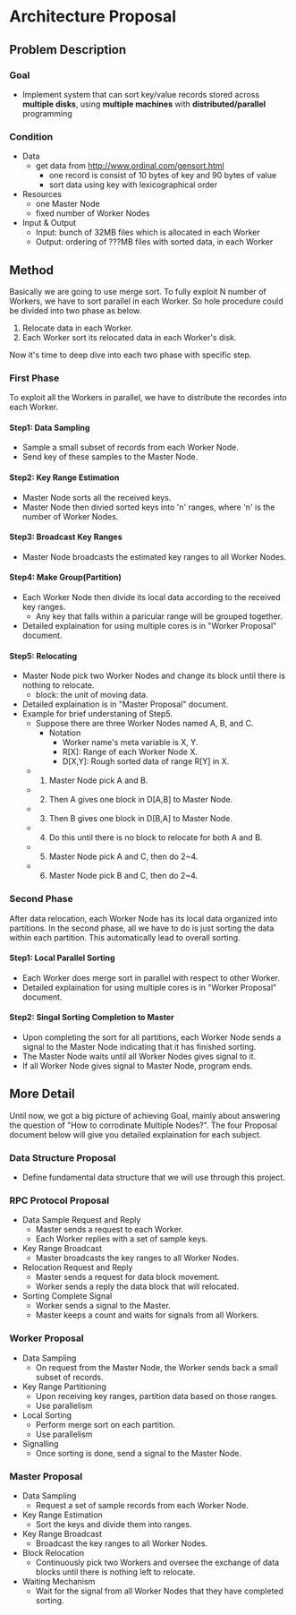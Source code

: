 # Architecture Proposal

## Problem Description

### Goal

- Implement system that can sort key/value records stored across **multiple disks**, using **multiple machines** with **distributed/parallel** programming

### Condition

- Data
  - get data from <http://www.ordinal.com/gensort.html>
    - one record is consist of 10 bytes of key and 90 bytes of value
    - sort data using key with lexicographical order
- Resources
  - one Master Node
  - fixed number of Worker Nodes
- Input & Output
  - Input: bunch of 32MB files which is allocated in each Worker
  - Output: ordering of ???MB files with sorted data, in each Worker

## Method

Basically we are going to use merge sort. To fully exploit N number of Workers, we have to sort parallel in each Worker. So hole procedure could be divided into two phase as below.

1. Relocate data in each Worker.
2. Each Worker sort its relocated data in each Worker's disk.

Now it's time to deep dive into each two phase with specific step.

### First Phase

To exploit all the Workers in parallel, we have to distribute the recordes into each Worker.

#### Step1: Data Sampling

- Sample a small subset of records from each Worker Node.
- Send key of these samples to the Master Node.

#### Step2: Key Range Estimation

- Master Node sorts all the received keys.
- Master Node then divied sorted keys into 'n' ranges, where 'n' is the number of Worker Nodes.

#### Step3: Broadcast Key Ranges

- Master Node broadcasts the estimated key ranges to all Worker Nodes.

#### Step4: Make Group(Partition)

- Each Worker Node then divide its local data according to the received key ranges.
  - Any key that falls within a paricular range will be grouped together.
- Detailed explaination for using multiple cores is in "Worker Proposal" document.

#### Step5: Relocating

- Master Node pick two Worker Nodes and change its block until there is nothing to relocate.
  - block: the unit of moving data.
- Detailed explaination is in "Master Proposal" document.
- Example for brief understaning of Step5.
  - Suppose there are three Worker Nodes named A, B, and C.
    - Notation
      - Worker name's meta variable is X, Y.
      - R[X]: Range of each Worker Node X.
      - D[X,Y]: Rough sorted data of range R[Y] in X.
  - 1. Master Node pick A and B.
  - 2. Then A gives one block in D[A,B] to Master Node.
  - 3. Then B gives one block in D[B,A] to Master Node.
  - 4. Do this until there is no block to relocate for both A and B.
  - 5. Master Node pick A and C, then do 2~4.
  - 6. Master Node pick B and C, then do 2~4.

### Second Phase

After data relocation, each Worker Node has its local data organized into partitions. In the second phase, all we have to do is just sorting the data within each partition. This automatically lead to overall sorting.

#### Step1: Local Parallel Sorting

- Each Worker does merge sort in parallel with respect to other Worker.
- Detailed explaination for using multiple cores is in "Worker Proposal" document.

#### Step2: Singal Sorting Completion to Master

- Upon completing the sort for all partitions, each Worker Node sends a signal to the Master Node indicating that it has finished sorting.
- The Master Node waits until all Worker Nodes gives signal to it.
- If all Worker Node gives signal to Master Node, program ends.

## More Detail

Until now, we got a big picture of achieving Goal, mainly about answering the question of "How to corrodinate Multiple Nodes?". The four Proposal document below will give you detailed explaination for each subject.

### Data Structure Proposal

- Define fundamental data structure that we will use through this project.

### RPC Protocol Proposal

- Data Sample Request and Reply
  - Master sends a request to each Worker.
  - Each Worker replies with a set of sample keys.
- Key Range Broadcast
  - Master broadcasts the key ranges to all Worker Nodes.
- Relocation Request and Reply
  - Master sends a request for data block movement.
  - Worker sends a reply the data block that will relocated.
- Sorting Complete Signal
  - Worker sends a signal to the Master.
  - Master keeps a count and waits for signals from all Workers.

### Worker Proposal

- Data Sampling
  - On request from the Master Node, the Worker sends back a small subset of records.
- Key Range Partitioning
  - Upon receiving key ranges, partition data based on those ranges.
  - Use parallelism
- Local Sorting
  - Perform merge sort on each partition.
  - Use parallelism
- Signalling
  - Once sorting is done, send a signal to the Master Node.

### Master Proposal

- Data Sampling
  - Request a set of sample records from each Worker Node.
- Key Range Estimation
  - Sort the keys and divide them into ranges.
- Key Range Broadcast
  - Broadcast the key ranges to all Worker Nodes.
- Block Relocation
  - Continuously pick two Workers and oversee the exchange of data blocks until there is nothing left to relocate.
- Waiting Mechanism
  - Wait for the signal from all Worker Nodes that they have completed sorting.

